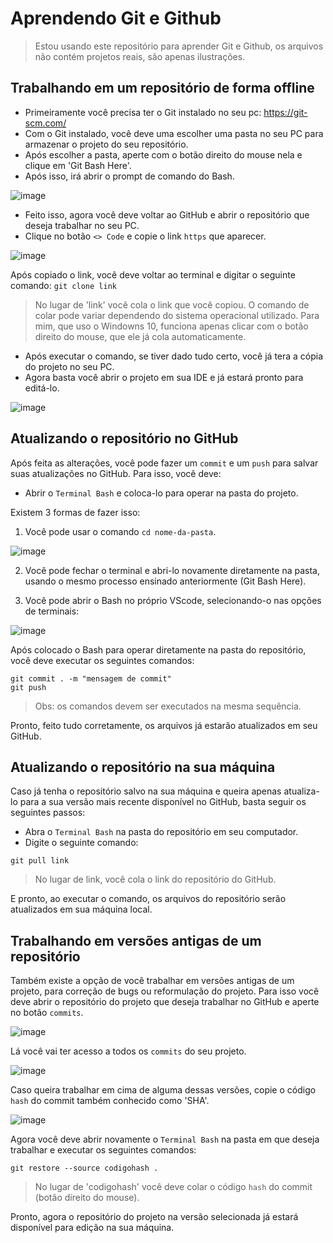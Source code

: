 # Aprendendo Git e Github
> Estou usando este repositório para aprender Git e Github, os arquivos não contém projetos reais, são apenas ilustrações.

## Trabalhando em um repositório de forma offline
* Primeiramente você precisa ter o Git instalado no seu pc: https://git-scm.com/
* Com o Git instalado, você deve uma escolher uma pasta no seu PC para armazenar o projeto do seu repositório.
* Após escolher a pasta, aperte com o botão direito do mouse nela e clique em 'Git Bash Here'.
* Após isso, irá abrir o prompt de comando do Bash.

![image](https://github.com/thiagoreys/Aprendendo-Git-e-GitHub/assets/130335096/b5f21784-37bd-4d22-84b0-89b23e69b001)

* Feito isso, agora você deve voltar ao GitHub e abrir o repositório que deseja trabalhar no seu PC.
* Clique no botão `<> Code` e copie o link `https` que aparecer.

![image](https://github.com/thiagoreys/sistema-de-cadastro/assets/130335096/7672d942-63bd-4cec-872a-6ad4962ca9c1)

Após copiado o link, você deve voltar ao terminal e digitar o seguinte comando:
` git clone link `
> No lugar de 'link' você cola o link que você copiou. O comando de colar pode variar dependendo do sistema operacional utilizado. Para mim, que uso o Windowns 10, funciona apenas clicar com o botão direito do mouse, que ele já cola automaticamente.

* Após executar o comando, se tiver dado tudo certo, você já tera a cópia do projeto no seu PC.
* Agora basta você abrir o projeto em sua IDE e já estará pronto para editá-lo.

![image](https://github.com/thiagoreys/sistema-de-cadastro/assets/130335096/5c4f351d-292b-4f04-a011-8781550965ee)

## Atualizando o repositório no GitHub

Após feita as alterações, você pode fazer um `commit` e um `push` para salvar suas atualizações no GitHub. Para isso, você deve:

* Abrir o `Terminal Bash` e coloca-lo para operar na pasta do projeto.

Existem 3 formas de fazer isso:

1. Você pode usar o comando `cd nome-da-pasta`.

![image](https://github.com/thiagoreys/sistema-de-cadastro/assets/130335096/4c969c29-ac28-4e79-8c91-5e7fe8e4a45b)

2. Você pode fechar o terminal e abri-lo novamente diretamente na pasta, usando o mesmo processo ensinado anteriormente (Git Bash Here).

3. Você pode abrir o Bash no próprio VScode, selecionando-o nas opções de terminais:

![image](https://github.com/thiagoreys/sistema-de-cadastro/assets/130335096/567f02af-b1b3-459d-994f-e3e311ae0ae4)

Após colocado o Bash para operar diretamente na pasta do repositório, você deve executar os seguintes comandos:
```
git commit . -m "mensagem de commit"
git push
```
> Obs: os comandos devem ser executados na mesma sequência.

Pronto, feito tudo corretamente, os arquivos já estarão atualizados em seu GitHub.

## Atualizando o repositório na sua máquina

Caso já tenha o repositório salvo na sua máquina e queira apenas atualiza-lo para a sua versão mais recente disponível no GitHub, basta seguir os seguintes passos:

* Abra o `Terminal Bash` na pasta do repositório em seu computador.
* Digite o seguinte comando:
```
git pull link
```
> No lugar de link, você cola o link do repositório do GitHub.

E pronto, ao executar o comando, os arquivos do repositório serão atualizados em sua máquina local.

## Trabalhando em versões antigas de um repositório

Também existe a opção de você trabalhar em versões antigas de um projeto, para correção de bugs ou reformulação do projeto.
Para isso você deve abrir o repositório do projeto que deseja trabalhar no GitHub e aperte no botão `commits`.

![image](https://github.com/thiagoreys/Aprendendo-Git-e-GitHub/assets/130335096/7aa1210d-e8ce-4d0e-9896-0506bfc3d2b3)

Lá você vai ter acesso a todos os `commits` do seu projeto.

![image](https://github.com/thiagoreys/Aprendendo-Git-e-GitHub/assets/130335096/4e0a08c1-5063-4c5b-9d9c-8d76be099e5f)

Caso queira trabalhar em cima de alguma dessas versões, copie o código `hash` do commit também conhecido como 'SHA'.

![image](https://github.com/thiagoreys/Aprendendo-Git-e-GitHub/assets/130335096/498a37b4-c542-4774-8475-f99ecc45075e)

Agora você deve abrir novamente o `Terminal Bash` na pasta em que deseja trabalhar e executar os seguintes comandos:

``` 
git restore --source codigohash .
```
> No lugar de 'codigohash' você deve colar o código `hash` do commit (botão direito do mouse).

Pronto, agora o repositório do projeto na versão selecionada já estará disponível para edição na sua máquina.
